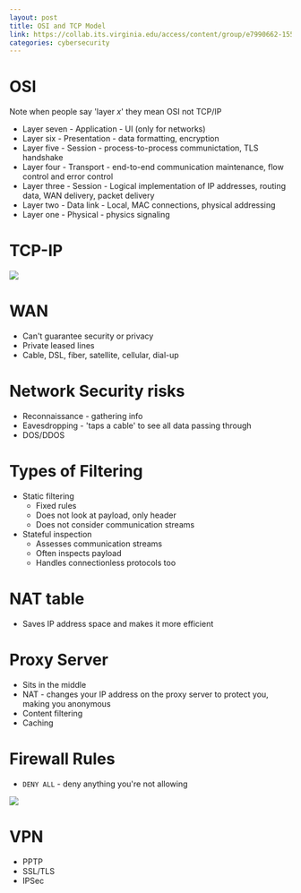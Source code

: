 ```yaml
---
layout: post
title: OSI and TCP Model
link: https://collab.its.virginia.edu/access/content/group/e7990662-1551-41b1-99bd-0539849f7d83/CS3710_Week10.pdf
categories: cybersecurity
---
```


# OSI

Note when people say 'layer $x$' they mean OSI not TCP/IP

- Layer seven - Application - UI (only for networks)
- Layer six - Presentation - data formatting, encryption
- Layer five - Session - process-to-process communictation, TLS handshake
- Layer four - Transport - end-to-end communication maintenance, flow control and error control
- Layer three - Session - Logical implementation of IP addresses, routing data, WAN delivery, packet delivery
- Layer two - Data link - Local, MAC connections, physical addressing
- Layer one - Physical - physics signaling

# TCP-IP

![](https://i.imgur.com/UgiMdKY.png)

# WAN

- Can't guarantee security or privacy
- Private leased lines
- Cable, DSL, fiber, satellite, cellular, dial-up

# Network Security risks

- Reconnaissance - gathering info
- Eavesdropping - 'taps a cable' to see all data passing through
- DOS/DDOS

# Types of Filtering

- Static filtering
  - Fixed rules
  - Does not look at payload, only header
  - Does not consider communication streams
- Stateful inspection
  - Assesses communication streams
  - Often inspects payload
  - Handles connectionless protocols too

# NAT table

- Saves IP address space and makes it more efficient

# Proxy Server

- Sits in the middle
- NAT - changes your IP address on the proxy server to protect you, making you anonymous
- Content filtering
- Caching

# Firewall Rules

- `DENY ALL` - deny anything you're not allowing

![](https://i.imgur.com/1Mh1dWj.png)

# VPN

- PPTP
- SSL/TLS
- IPSec
